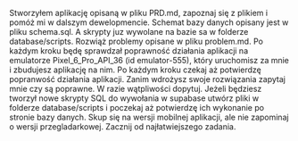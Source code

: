 Stworzyłem aplikację opisaną w pliku PRD.md, zapoznaj się z plikiem i pomóż mi w dalszym dewelopmencie. Schemat bazy danych opisany jest w pliku schema.sql. A skrypty juz wywolane na bazie sa w folderze database/scripts. Rozwiąż problemy opisane w pliku problem.md. Po każdym kroku będę sprawdzał poprawność działania aplikacji na emulatorze Pixel_6_Pro_API_36 (id emulator-555), który uruchomisz za mnie i zbudujesz aplikację na nim. Po każdym kroku czekaj aż potwierdzę popranwość działania aplikacji. Zanim wdrożysz swoje rozwiązania zapytaj mnie czy są poprawne. W razie wątpliwości dopytuj. Jeżeli będziesz tworzył nowe skrypty SQL do wywołania w supabase utwórz pliki w folderze database/scripts i poczekaj aż potwierdzę ich wykonanie po stronie bazy danych. Skup się na wersji mobilnej aplikacji, ale nie zapominaj o wersji przegladarkowej. Zacznij od najłatwiejszego zadania.
